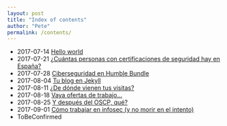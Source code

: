 ```yaml
---
layout: post
title: "Index of contents"
author: "Pete"
permalink: /contents/
---
```


* 2017-07-14 [Hello world](https://livefromsec.github.io/2017-07-14/hello-world)
* 2017-07-21 [¿Cuántas personas con certificaciones de seguridad hay en España?](https://livefromsec.github.io/2017-07-21/cuantas-personas-con)
* 2017-07-28 [Ciberseguridad en Humble Bundle](https://livefromsec.github.io/2017-07-28/ciberseguridad-en-humble-bundle)
* 2017-08-04 [Tu blog en Jekyll](https://livefromsec.github.io/2017-08-04/tu-blog-en-jekyll)
* 2017-08-11 [¿De dónde vienen tus visitas?](https://livefromsec.github.io/2017-08-11/de-donde-vienen-tus-visitas)
* 2017-08-18 [Vaya ofertas de trabajo...](https://livefromsec.github.io/2017-08-18/vaya-ofertas-de-trabajo)
* 2017-08-25 [Y después del OSCP, qué?](https://livefromsec.github.io/2017-08-25/y-despues-del-oscp-que)
* 2017-09-01 [Cómo trabajar en infosec (y no morir en el intento)](https://livefromsec.github.io/2017-09-01/como-trabajar-en-infosec)
* ToBeConfirmed
